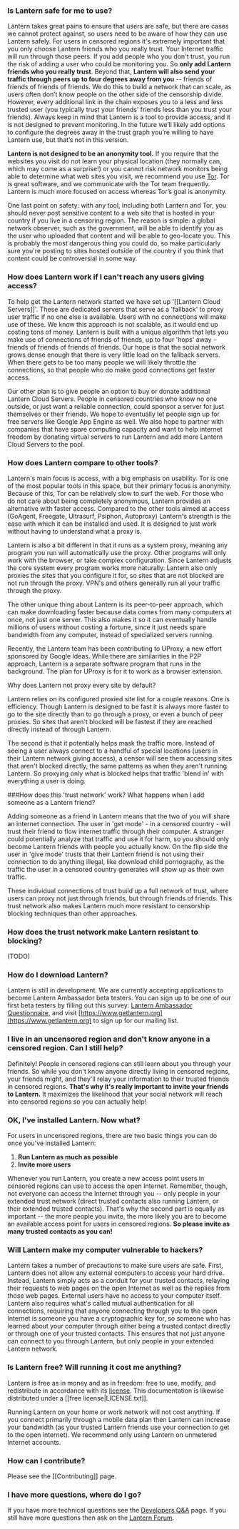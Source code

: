 ### <a name="safe"/> Is Lantern safe for me to use?

Lantern takes great pains to ensure that users are safe, but there are cases we cannot protect against, so users need to be aware of how they can use Lantern safely. For users in censored regions it's extremely important that you only choose Lantern friends who you really trust. Your Internet traffic will run through those peers. If you add people who you don't trust, you run the risk of adding a user who could be monitoring you. So **only add Lantern friends who you really trust**. Beyond that, **Lantern will also send your traffic through peers up to four degrees away from you** -- friends of friends of friends of friends. We do this to build a network that can scale, as users often don’t know people on the other side of the censorship divide. However, every additional link in the chain exposes you to a less and less trusted user (you typically trust your friends’ friends less than you trust your friends). Always keep in mind that Lantern is a tool to provide access, and it is not designed to prevent monitoring. In the future we’ll likely add options to configure the degrees away in the trust graph you’re willing to have Lantern use, but that’s not in this version.

**Lantern is not designed to be an anonymity tool.** If you require that the websites you visit do not learn your physical location (they normally can, which may come as a surprise!) or you cannot risk network monitors being able to determine what web sites you visit, we recommend you use [Tor](https://www.torproject.org). Tor is great software, and we communicate with the Tor team frequently. Lantern is much more focused on access whereas Tor’s goal is anonymity.

One last point on safety: with any tool, including both Lantern and Tor, you should never post sensitive content to a web site that is hosted in your country if you live in a censoring region. The reason is simple: a global network observer, such as the government, will be able to identify you as the user who uploaded that content and will be able to geo-locate you. This is probably the most dangerous thing you could do, so make particularly sure you're posting to sites hosted outside of the country if you think that content could be controversial in some way.



### <a name="no-connections"/> How does Lantern work if I can't reach any users giving access?

To help get the Lantern network started we have set up '[[Lantern Cloud Servers]]'. These are dedicated servers that serve as a 'fallback' to proxy user traffic if no one else is available. Users with no connections will make use of these. We know this approach is not scalable, as it would end up costing tons of money. Lantern is built with a unique algorithm that lets you make use of connections of friends of friends, up to four 'hops' away - friends of friends of friends of friends. Our hope is that the social network grows dense enough that there is very little load on the fallback servers. When there gets to be too many people we will likely throttle the connections, so that people who do make good connections get faster access.

Our other plan is to give people an option to buy or donate additional Lantern Cloud Servers. People in censored countries who know no one outside, or just want a reliable connection, could sponsor a server for just themselves or their friends. We hope to eventually let people sign up for free servers like Google App Engine as well. We also hope to partner with companies that have spare computing capacity and want to help internet freedom by donating virtual servers to run Lantern and add more Lantern Cloud Servers to the pool.

### <a name="compare"/>How does Lantern compare to other tools?

Lantern's main focus is access, with a big emphasis on usability. Tor is one of the most popular tools in this space, but their primary focus is anonymity. Because of this, Tor can be relatively slow to surf the web. For those who do not care about being completely anonymous, Lantern provides an alternative with faster access. Compared to the other tools aimed at access (GoAgent, Freegate, Ultrasurf, Psiphon, Autoproxy) Lantern's strength is the ease with which it can be installed and used. It is designed to just work without having to understand what a proxy is. 

Lantern is also a bit different in that it runs as a system proxy, meaning any program you run will automatically use the proxy. Other programs will only work with the browser, or take complex configuration. Since Lantern adjusts the core system every program works more naturally. Lantern also only proxies the sites that you configure it for, so sites that are not blocked are not run through the proxy. VPN's and others generally run all your traffic through the proxy.

The other unique thing about Lantern is its peer-to-peer approach, which can make downloading faster because data comes from many computers at once, not just one server. This also makes it so it can eventually handle millions of users without costing a fortune, since it just needs spare bandwidth from any computer, instead of specialized servers running.

Recently, the Lantern team has been contributing to UProxy, a new effort sponsored by Google Ideas. While there are similarities in the P2P approach, Lantern is a separate software program that runs in the background. The plan for UProxy is for it to work as a browser extension. 

<a name="proxy-list"/> Why does Lantern not proxy every site by default? 

Lantern relies on its configured proxied site list for a couple reasons. One is efficiency. Though Lantern is designed to be fast it is always more faster to go to the site directly than to go through a proxy, or even a bunch of peer proxies. So sites that aren't blocked will be fastest if they are reached directly instead of through Lantern. 

The second is that it potentially helps mask the traffic more. Instead of seeing a user always connect to a handful of special locations (users in their Lantern network giving access), a censor will see them accessing sites that aren't blocked directly, the same patterns as when they aren't running Lantern. So proxying only what is blocked helps that traffic 'blend in' with everything a user is doing.

###<a name="trust-network"/>How does this 'trust network' work? What happens when I add someone as a Lantern friend?

Adding someone as a friend in Lantern means that the two of you will share an internet connection. The user in 'get mode' - in a censored country - will trust their friend to flow internet traffic through their computer. A stranger could potentially analyze that traffic and use it for harm, so you should only become Lantern friends with people you actually know. On the flip side the user in 'give mode' trusts that their Lantern friend is not using their connection to do anything illegal, like download child pornography, as the traffic the user in a censored country generates will show up as their own traffic.

These individual connections of trust build up a full network of trust, where users can proxy not just through friends, but through friends of friends. This trust network also makes Lantern much more resistant to censorship blocking techniques than other approaches.

### <a name="resist-blocking"/>How does the trust network make Lantern resistant to blocking?

(TODO)


### <a name="howto"/> How do I download Lantern?
Lantern is still in development. We are currently accepting applications to become Lantern Ambassador beta testers. You can sign up to be one of our first beta testers by filling out this survey:  [Lantern Ambassador Questionnaire](https://docs.google.com/forms/d/11LiZoCMptcc_lj4b01It9n64gngaDPU53_ge3mhiaIM/viewform), and visit [https://www.getlantern.org](https://www.getlantern.org) to sign up for our mailing list.

### <a name="know"/> I live in an uncensored region and don't know anyone in a censored region. Can I still help?
Definitely! People in censored regions can still learn about you through your friends. So while you don't know anyone directly living in censored regions, your friends might, and they'll relay your information to their trusted friends in censored regions. **That's why it's really important to invite your friends to Lantern.** It maximizes the likelihood that your social network will reach into censored regions so you can actually help!


### <a name="whattodo"/> OK, I've installed Lantern. Now what?
For users in uncensored regions, there are two basic things you can do once you've installed Lantern:

1. **Run Lantern as much as possible**
1. **Invite more users**

Whenever you run Lantern, you create a new access point users in censored regions can use to access the open Internet. Remember, though, not everyone can access the Internet through you -- only people in your extended trust network (direct trusted contacts also running Lantern, or their extended trusted contacts). That's why the second part is equally as important -- the more people you invite, the more likely you are to become an available access point for users in censored regions. **So please invite as many trusted contacts as you can!**

### <a name="hackers"/> Will Lantern make my computer vulnerable to hackers?
Lantern takes a number of precautions to make sure users are safe. First, Lantern does not allow any external computers to access your hard drive. Instead, Lantern simply acts as a conduit for your trusted contacts, relaying their requests to web pages on the open Internet as well as the replies from those web pages. External users have no access to your computer itself. Lantern also requires what's called mutual authentication for all connections, requiring that anyone connecting through you to the open Internet is someone you have a cryptographic key for, so someone who has learned about your computer through either being a trusted contact directly or through one of your trusted contacts. This ensures that not just anyone can connect to you through Lantern, but only people in your extended Lantern network.

### <a name="is-lantern-free"/> Is Lantern free? Will running it cost me anything?

Lantern is free as in money and as in freedom: free to use, modify, and
redistribute in accordance with its
[license](https://raw.github.com/getlantern/lantern/master/LICENSE). This
documentation is likewise distributed under a [[free license|LICENSE.txt]].

Running Lantern on your home or work network will not cost anything. If you connect primarily through a mobile data plan then Lantern can increase your bandwidth (as your trusted Lantern friends use your connection to get to the open internet). We recommend only using Lantern on unmetered Internet accounts.

### <a name="contributing"/> How can I contribute?

Please see the [[Contributing]] page.

### <a name="more"/> I have more questions, where do I go?

If you have more technical questions see the [Developers Q&A](https://github.com/getlantern/lantern/wiki/%5Bdevelopers%5D-Questions-and-Answers) page. If you still have more questions then ask on the [Lantern Forum](https://groups.google.com/forum/#!forum/lantern-users-en).